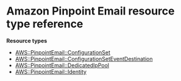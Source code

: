 # Amazon Pinpoint Email resource type reference<a name="AWS_PinpointEmail"></a>

**Resource types**
+ [AWS::PinpointEmail::ConfigurationSet](aws-resource-pinpointemail-configurationset.md)
+ [AWS::PinpointEmail::ConfigurationSetEventDestination](aws-resource-pinpointemail-configurationseteventdestination.md)
+ [AWS::PinpointEmail::DedicatedIpPool](aws-resource-pinpointemail-dedicatedippool.md)
+ [AWS::PinpointEmail::Identity](aws-resource-pinpointemail-identity.md)